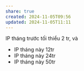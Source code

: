 ```yaml
---
share: true
created: 2024-11-05T09:56
updated: 2024-11-05T11:11
---
```

IP tháng trước tối thiểu 2 tr, và

- IP tháng này 12tr
- IP tháng này 24tr
- IP tháng này 50tr